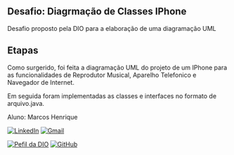 ## Desafio: Diagrmação de Classes IPhone

Desafio proposto pela DIO para a elaboração de uma diagramação UML

## Etapas

Como surgerido, foi feita a diagramação UML do projeto de um IPhone para as funcionalidades de Reprodutor Musical, Aparelho Telefonico e Navegador de Internet.

Em seguida foram implementadas as classes e interfaces no formato de arquivo.java.


Aluno: Marcos Henrique

[![LinkedIn](https://img.shields.io/badge/LinkedIn-0077B5?style=for-the-badge&logo=linkedin&logoColor=white)](https://www.linkedin.com/in/marcos-sena-34716214a/)    [![Gmail](https://img.shields.io/badge/Gmail-333333?style=for-the-badge&logo=gmail&logoColor=red)](mailto:marcoshsena.jr@gmail.com)    

[![Pefil da DIO](https://img.shields.io/badge/DIO-008?style=for-the-badge&logo=&logoColor=violet)](https://www.dio.me/users/marcoshsena_jr)    [![GitHub](https://img.shields.io/badge/GitHub-100000?style=for-the-badge&logo=github&logoColor=white)](https://github.com/marcoshsena)
